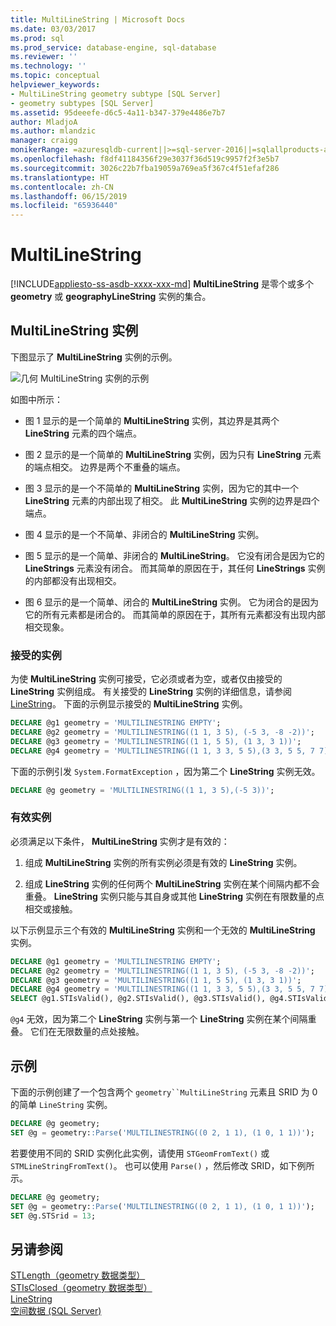 ```yaml
---
title: MultiLineString | Microsoft Docs
ms.date: 03/03/2017
ms.prod: sql
ms.prod_service: database-engine, sql-database
ms.reviewer: ''
ms.technology: ''
ms.topic: conceptual
helpviewer_keywords:
- MultiLineString geometry subtype [SQL Server]
- geometry subtypes [SQL Server]
ms.assetid: 95deeefe-d6c5-4a11-b347-379e4486e7b7
author: MladjoA
ms.author: mlandzic
manager: craigg
monikerRange: =azuresqldb-current||>=sql-server-2016||=sqlallproducts-allversions||>=sql-server-linux-2017||=azuresqldb-mi-current
ms.openlocfilehash: f8df41184356f29e3037f36d519c9957f2f3e5b7
ms.sourcegitcommit: 3026c22b7fba19059a769ea5f367c4f51efaf286
ms.translationtype: HT
ms.contentlocale: zh-CN
ms.lasthandoff: 06/15/2019
ms.locfileid: "65936440"
---
```

# <a name="multilinestring"></a>MultiLineString
[!INCLUDE[appliesto-ss-asdb-xxxx-xxx-md](../../includes/appliesto-ss-asdb-xxxx-xxx-md.md)]
  **MultiLineString** 是零个或多个 **geometry** 或 **geographyLineString** 实例的集合。  
  
## <a name="multilinestring-instances"></a>MultiLineString 实例  
 下图显示了 **MultiLineString** 实例的示例。  
  
 ![几何 MultiLineString 实例的示例](../../relational-databases/spatial/media/multilinestring.gif "几何 MultiLineString 实例的示例")  
  
 如图中所示：  
  
-   图 1 显示的是一个简单的 **MultiLineString** 实例，其边界是其两个 **LineString** 元素的四个端点。  
  
-   图 2 显示的是一个简单的 **MultiLineString** 实例，因为只有 **LineString** 元素的端点相交。 边界是两个不重叠的端点。  
  
-   图 3 显示的是一个不简单的 **MultiLineString** 实例，因为它的其中一个 **LineString** 元素的内部出现了相交。 此 **MultiLineString** 实例的边界是四个端点。  
  
-   图 4 显示的是一个不简单、非闭合的 **MultiLineString** 实例。  
  
-   图 5 显示的是一个简单、非闭合的 **MultiLineString**。 它没有闭合是因为它的 **LineStrings** 元素没有闭合。 而其简单的原因在于，其任何 **LineStrings** 实例的内部都没有出现相交。  
  
-   图 6 显示的是一个简单、闭合的 **MultiLineString** 实例。 它为闭合的是因为它的所有元素都是闭合的。 而其简单的原因在于，其所有元素都没有出现内部相交现象。  
  
### <a name="accepted-instances"></a>接受的实例  
 为使 **MultiLineString** 实例可接受，它必须或者为空，或者仅由接受的 **LineString** 实例组成。 有关接受的 **LineString** 实例的详细信息，请参阅 [LineString](../../relational-databases/spatial/linestring.md)。 下面的示例显示接受的 **MultiLineString** 实例。  
  
```sql  
DECLARE @g1 geometry = 'MULTILINESTRING EMPTY';  
DECLARE @g2 geometry = 'MULTILINESTRING((1 1, 3 5), (-5 3, -8 -2))';  
DECLARE @g3 geometry = 'MULTILINESTRING((1 1, 5 5), (1 3, 3 1))';  
DECLARE @g4 geometry = 'MULTILINESTRING((1 1, 3 3, 5 5),(3 3, 5 5, 7 7))';  
```  
  
下面的示例引发 `System.FormatException` ，因为第二个 **LineString** 实例无效。  
  
```sql  
DECLARE @g geometry = 'MULTILINESTRING((1 1, 3 5),(-5 3))';  
```  
  
### <a name="valid-instances"></a>有效实例  
必须满足以下条件， **MultiLineString** 实例才是有效的：  
  
1.  组成 **MultiLineString** 实例的所有实例必须是有效的 **LineString** 实例。  
  
2.  组成 **LineString** 实例的任何两个 **MultiLineString** 实例在某个间隔内都不会重叠。 **LineString** 实例只能与其自身或其他 **LineString** 实例在有限数量的点相交或接触。  
  
以下示例显示三个有效的 **MultiLineString** 实例和一个无效的 **MultiLineString** 实例。  
  
```sql  
DECLARE @g1 geometry = 'MULTILINESTRING EMPTY';  
DECLARE @g2 geometry = 'MULTILINESTRING((1 1, 3 5), (-5 3, -8 -2))';  
DECLARE @g3 geometry = 'MULTILINESTRING((1 1, 5 5), (1 3, 3 1))';  
DECLARE @g4 geometry = 'MULTILINESTRING((1 1, 3 3, 5 5),(3 3, 5 5, 7 7))';  
SELECT @g1.STIsValid(), @g2.STIsValid(), @g3.STIsValid(), @g4.STIsValid();  
```  
  
`@g4` 无效，因为第二个 **LineString** 实例与第一个 **LineString** 实例在某个间隔重叠。 它们在无限数量的点处接触。  
  
## <a name="examples"></a>示例  
下面的示例创建了一个包含两个 `geometry``MultiLineString` 元素且 SRID 为 0 的简单 `LineString` 实例。  
  
```sql  
DECLARE @g geometry;  
SET @g = geometry::Parse('MULTILINESTRING((0 2, 1 1), (1 0, 1 1))');  
```  
  
若要使用不同的 SRID 实例化此实例，请使用 `STGeomFromText()` 或 `STMLineStringFromText()`。 也可以使用 `Parse()` ，然后修改 SRID，如下例所示。  
  
```sql  
DECLARE @g geometry;  
SET @g = geometry::Parse('MULTILINESTRING((0 2, 1 1), (1 0, 1 1))');  
SET @g.STSrid = 13;  
```  
  
## <a name="see-also"></a>另请参阅  
 [STLength（geometry 数据类型）](../../t-sql/spatial-geometry/stlength-geometry-data-type.md)   
 [STIsClosed（geometry 数据类型）](../../t-sql/spatial-geometry/stisclosed-geometry-data-type.md)   
 [LineString](../../relational-databases/spatial/linestring.md)   
 [空间数据 (SQL Server)](../../relational-databases/spatial/spatial-data-sql-server.md)  
  
  
